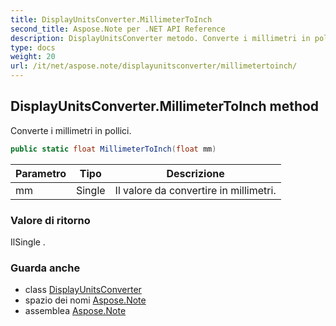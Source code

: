 ```yaml
---
title: DisplayUnitsConverter.MillimeterToInch
second_title: Aspose.Note per .NET API Reference
description: DisplayUnitsConverter metodo. Converte i millimetri in pollici.
type: docs
weight: 20
url: /it/net/aspose.note/displayunitsconverter/millimetertoinch/
---
```

## DisplayUnitsConverter.MillimeterToInch method

Converte i millimetri in pollici.

```csharp
public static float MillimeterToInch(float mm)
```

| Parametro | Tipo | Descrizione |
| --- | --- | --- |
| mm | Single | Il valore da convertire in millimetri. |

### Valore di ritorno

IlSingle .

### Guarda anche

* class [DisplayUnitsConverter](../)
* spazio dei nomi [Aspose.Note](../../displayunitsconverter/)
* assemblea [Aspose.Note](../../../)


